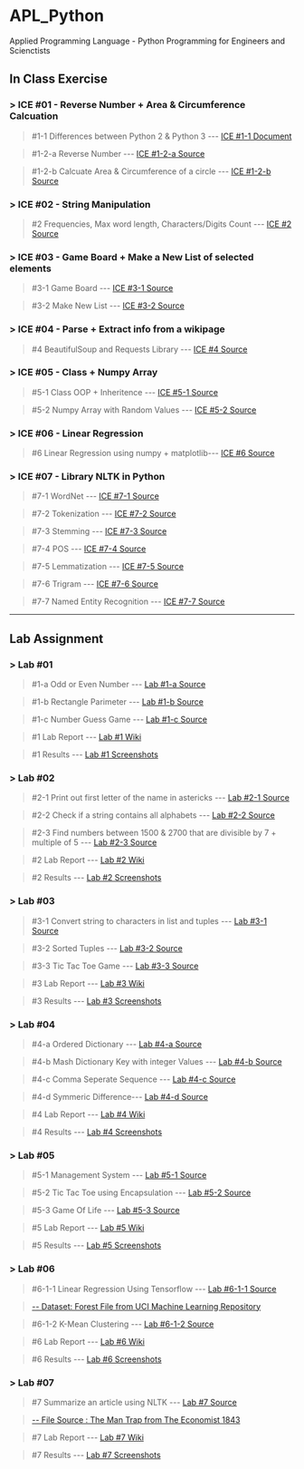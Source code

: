 # APL_Python
Applied Programming Language - Python Programming for Engineers and Scienctists

## In Class Exercise
### > ICE #01 - Reverse Number + Area & Circumference Calcuation
>#1-1 Differences between Python 2 & Python 3 --- 
> <a href="https://github.com/datarocksAmy/APL_Python/blob/master/ICE/ICE01/Lession%201%20In-Class.docx">ICE #1-1 Document</a>

>#1-2-a Reverse Number --- 
> <a href="https://github.com/datarocksAmy/APL_Python/blob/master/ICE/ICE01/ICE1_ReverseNumber.py">ICE #1-2-a Source</a>

>#1-2-b Calcuate Area & Circumference of a circle ---
> <a href="https://github.com/datarocksAmy/APL_Python/blob/master/ICE/ICE01/ICE1_circle.py"> ICE #1-2-b Source</a>

### > ICE #02 - String Manipulation
> #2 Frequencies, Max word length, Characters/Digits Count --- 
> <a href="https://github.com/datarocksAmy/APL_Python/blob/master/ICE/ICE02/ICE2.py"> ICE #2 Source</a>

### > ICE #03 - Game Board + Make a New List of selected elements
>#3-1 Game Board --- 
> <a href="https://github.com/datarocksAmy/APL_Python/blob/master/ICE/ICE03/ICE3-1%20Game%20Board.py">ICE #3-1 Source</a>

>#3-2 Make New List --- 
> <a href="https://github.com/datarocksAmy/APL_Python/blob/master/ICE/ICE03/ICE3-2%20New%20List.py">ICE #3-2 Source</a>

### > ICE #04 - Parse + Extract info from a wikipage
>#4 BeautifulSoup and Requests Library --- 
> <a href="https://github.com/datarocksAmy/APL_Python/blob/master/ICE/ICE04/ICE04%20Wikipage.py">ICE #4 Source</a>

### > ICE #05 - Class + Numpy Array
>#5-1 Class OOP + Inheritence --- 
> <a href="https://github.com/datarocksAmy/APL_Python/blob/master/ICE/ICE05/ICE05-1%20Class%20Employee.py">ICE #5-1 Source</a>

>#5-2 Numpy Array with Random Values --- 
> <a href="https://github.com/datarocksAmy/APL_Python/blob/master/ICE/ICE05/ICE05-2%20Numpy%20Array.py">ICE #5-2 Source</a>


### > ICE #06 - Linear Regression
>#6 Linear Regression using numpy + matplotlib--- 
> <a href="https://github.com/datarocksAmy/APL_Python/blob/master/ICE/ICE06/ICE06%20-%20Linear%20Regression.py">ICE #6 Source</a>

### > ICE #07 - Library NLTK in Python
>#7-1 WordNet --- 
> <a href="https://github.com/datarocksAmy/APL_Python/blob/master/ICE/ICE07/ICE07-1%20WordNet.py">ICE #7-1 Source</a>

>#7-2 Tokenization --- 
> <a href="https://github.com/datarocksAmy/APL_Python/blob/master/ICE/ICE07/ICE07-2%20Tokenization.py">ICE #7-2 Source</a>

>#7-3 Stemming --- 
> <a href="https://github.com/datarocksAmy/APL_Python/blob/master/ICE/ICE07/ICE07-3%20Stemming.py">ICE #7-3 Source</a>

>#7-4 POS --- 
> <a href="hhttps://github.com/datarocksAmy/APL_Python/blob/master/ICE/ICE07/ICE07-4%20POS.py">ICE #7-4 Source</a>

>#7-5 Lemmatization --- 
> <a href="https://github.com/datarocksAmy/APL_Python/blob/master/ICE/ICE07/ICE07-5%20Lemmatization.py">ICE #7-5 Source</a>

>#7-6 Trigram --- 
> <a href="https://github.com/datarocksAmy/APL_Python/blob/master/ICE/ICE07/ICE07-6%20Trigram.py">ICE #7-6 Source</a>

>#7-7 Named Entity Recognition --- 
> <a href="https://github.com/datarocksAmy/APL_Python/blob/master/ICE/ICE07/ICE07-7%20Named%20Entity%20Recognition.py">ICE #7-7 Source</a>

<hr>

## Lab Assignment
### > Lab #01
>#1-a Odd or Even Number ---
> <a href="https://github.com/datarocksAmy/APL_Python/blob/master/Lab%20Assignment/Lab01/Lab_01a_OddOrEvenNum.py">Lab #1-a Source</a>

>#1-b Rectangle Parimeter ---
> <a href="https://github.com/datarocksAmy/APL_Python/blob/master/Lab%20Assignment/Lab01/Lab_01b_Rectangle.py">Lab #1-b Source</a>

>#1-c Number Guess Game ---
> <a href="https://github.com/datarocksAmy/APL_Python/blob/master/Lab%20Assignment/Lab01/Lab_01c_NumberGuess.py"> Lab #1-c Source</a>

>#1 Lab Report ---
> <a href="https://github.com/datarocksAmy/APL_Python/wiki/Py-DS_Engineer-Lab-Report-%2301"> Lab #1 Wiki</a>

>#1 Results ---
> <a href="https://github.com/datarocksAmy/APL_Python/tree/master/Lab%20Assignment/Lab01/Results"> Lab #1 Screenshots</a>

### > Lab #02
>#2-1 Print out first letter of the name in astericks ---
> <a href="https://github.com/datarocksAmy/APL_Python/blob/master/Lab%20Assignment/Lab02/Lab_02_Task01.py">Lab #2-1 Source</a>

>#2-2 Check if a string contains all alphabets ---
> <a href="https://github.com/datarocksAmy/APL_Python/blob/master/Lab%20Assignment/Lab02/Lab_02_Task02.py">Lab #2-2 Source</a>

>#2-3 Find numbers between 1500 & 2700 that are divisible by 7 + multiple of 5 ---
> <a href="https://github.com/datarocksAmy/APL_Python/blob/master/Lab%20Assignment/Lab02/Lab_02_Task03.py"> Lab #2-3 Source</a>

>#2 Lab Report ---
> <a href="https://github.com/datarocksAmy/APL_Python/wiki/Py-DS_Engineer-Lab-Report-%2302"> Lab #2 Wiki</a>

>#2 Results ---
> <a href="https://github.com/datarocksAmy/APL_Python/tree/master/Lab%20Assignment/Lab02/Results"> Lab #2 Screenshots</a>

### > Lab #03
>#3-1 Convert string to characters in list and tuples ---
> <a href="https://github.com/datarocksAmy/APL_Python/blob/master/Lab%20Assignment/Lab03/Lab03_1%20Convert%20into%20characters.py">Lab #3-1 Source</a>

>#3-2 Sorted Tuples ---
> <a href="https://github.com/datarocksAmy/APL_Python/blob/master/Lab%20Assignment/Lab03/Lab03_2%20Ascending%20Tuple.py">Lab #3-2 Source</a>

>#3-3 Tic Tac Toe Game ---
> <a href="https://github.com/datarocksAmy/APL_Python/blob/master/Lab%20Assignment/Lab03/Lab03_3%20Tic%20Tac%20Toe%20Game.py"> Lab #3-3 Source</a>

>#3 Lab Report ---
> <a href="https://github.com/datarocksAmy/APL_Python/wiki/Py-DS_Engineer-Lab-Report-%2303"> Lab #3 Wiki</a>

>#3 Results ---
> <a href="https://github.com/datarocksAmy/APL_Python/tree/master/Lab%20Assignment/Lab03/Results"> Lab #3 Screenshots</a>

### > Lab #04
>#4-a Ordered Dictionary ---
> <a href="https://github.com/datarocksAmy/APL_Python/blob/master/Lab%20Assignment/Lab04/Lab04_a_OrderedDict.py">Lab #4-a Source</a>

>#4-b Mash Dictionary Key with integer Values ---
> <a href="https://github.com/datarocksAmy/APL_Python/blob/master/Lab%20Assignment/Lab04/Lab04_b_MashDictionaries.py">Lab #4-b Source</a>

>#4-c Comma Seperate Sequence ---
> <a href="https://github.com/datarocksAmy/APL_Python/blob/master/Lab%20Assignment/Lab04/Lab04_c_CommaSeparatedSEQ.py">Lab #4-c Source</a>

>#4-d Symmeric Difference---
> <a href="https://github.com/datarocksAmy/APL_Python/blob/master/Lab%20Assignment/Lab04/Lab04_d_SymmetricDifference.py">Lab #4-d Source</a>

>#4 Lab Report ---
> <a href="https://github.com/datarocksAmy/APL_Python/wiki/Py-DS_Engineer-Lab-Report-%2304"> Lab #4 Wiki</a>

>#4 Results ---
> <a href="https://github.com/datarocksAmy/APL_Python/tree/master/Lab%20Assignment/Lab04/Results"> Lab #4 Screenshots</a>

### > Lab #05
>#5-1 Management System ---
> <a href="https://github.com/datarocksAmy/APL_Python/blob/master/Lab%20Assignment/Lab05/Lab05-1%20Management%20System.py">Lab #5-1 Source</a>

>#5-2 Tic Tac Toe using Encapsulation ---
> <a href="https://github.com/datarocksAmy/APL_Python/blob/master/Lab%20Assignment/Lab05/Lab05-2%20Tic%20Tac%20Toe.py">Lab #5-2 Source</a>

>#5-3 Game Of Life ---
> <a href="https://github.com/datarocksAmy/APL_Python/blob/master/Lab%20Assignment/Lab05/Lab05-3%20Game%20of%20Life.py">Lab #5-3 Source</a>

>#5 Lab Report ---
> <a href="https://github.com/datarocksAmy/APL_Python/wiki/Py-DS_Engineer-Lab-Report-%2305"> Lab #5 Wiki</a>

>#5 Results ---
> <a href="https://github.com/datarocksAmy/APL_Python/tree/master/Lab%20Assignment/Lab05/Results"> Lab #5 Screenshots</a>

### > Lab #06
>#6-1-1 Linear Regression Using Tensorflow ---
> <a href="https://github.com/datarocksAmy/APL_Python/blob/master/Lab%20Assignment/Lab06/Tensorflow%20Linear%20Regression/Lab06-1%20Linear%20Regression%20Tensorflow.py">Lab #6-1-1 Source</a>

> <a href="https://archive.ics.uci.edu/ml/datasets/Forest+Fires"> -- Dataset: Forest File from UCI Machine Learning Repository</a>

>#6-1-2 K-Mean Clustering ---
> <a href="https://github.com/datarocksAmy/APL_Python/blob/master/Lab%20Assignment/Lab06/Lab06-2%20T-Shirt%20K-Mean%20Clustering.py">Lab #6-1-2 Source</a>


>#6 Lab Report ---
> <a href="https://github.com/datarocksAmy/APL_Python/wiki/Py-DS_Engineer-Lab-Report-%2306"> Lab #6 Wiki</a>

>#6 Results ---
> <a href="https://github.com/datarocksAmy/APL_Python/tree/master/Lab%20Assignment/Lab06/Results"> Lab #6 Screenshots</a>

### > Lab #07
>#7 Summarize an article using NLTK ---
> <a href="https://github.com/datarocksAmy/APL_Python/blob/master/Lab%20Assignment/Lab06/Tensorflow%20Linear%20Regression/Lab06-1%20Linear%20Regression%20Tensorflow.py">Lab #7 Source</a>

> <a href="https://www.1843magazine.com/features/the-man-trap"> -- File Source : The Man Trap from The Economist 1843 </a>

>#7 Lab Report ---
> <a href=""> Lab #7 Wiki</a>

>#7 Results ---
> <a href=""> Lab #7 Screenshots</a>
